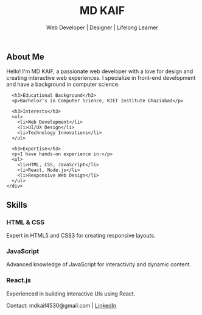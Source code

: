 <!DOCTYPE html>
<html lang="en">
<head>
  <meta charset="UTF-8">
  <meta name="viewport" content="width=device-width, initial-scale=1.0">
  <meta http-equiv="X-UA-Compatible" content="ie=edge">
  <title>Your Name - Portfolio</title>
  <link href="https://fonts.googleapis.com/css2?family=Poppins:wght@300;400;600&display=swap" rel="stylesheet">
  <link rel="stylesheet" href="port.css">
</head>
<body>
  <!-- Header Section -->
  <header>
    <div class="container">
      <h1>MD KAIF</h1>
      <p>Web Developer | Designer | Lifelong Learner</p>
    </div>
  </header>

  <!-- About Section -->
  <section class="about" id="about">
    <div class="container">
      <h2>About Me</h2>
      <p>Hello! I'm MD KAIF, a passionate web developer with a love for design and creating interactive web experiences. I specialize in front-end development and have a background in computer science.</p>

      <h3>Educational Background</h3>
      <p>Bachelor's in Computer Science, KIET Institute Ghaziabad</p>

      <h3>Interests</h3>
      <ul>
        <li>Web Development</li>
        <li>UI/UX Design</li>
        <li>Technology Innovations</li>
      </ul>

      <h3>Expertise</h3>
      <p>I have hands-on experience in:</p>
      <ul>
        <li>HTML, CSS, JavaScript</li>
        <li>React, Node.js</li>
        <li>Responsive Web Design</li>
      </ul>
    </div>
  </section>

  <!-- Skills Section -->
  <section class="skills" id="skills">
    <div class="container">
      <h2>Skills</h2>
      <div class="skill-card">
        <h3>HTML & CSS</h3>
        <p>Expert in HTML5 and CSS3 for creating responsive layouts.</p>
      </div>
      <div class="skill-card">
        <h3>JavaScript</h3>
        <p>Advanced knowledge of JavaScript for interactivity and dynamic content.</p>
      </div>
      <div class="skill-card">
        <h3>React.js</h3>
        <p>Experienced in building interactive UIs using React.</p>
      </div>
    </div>
  </section>

  <!-- Footer Section -->
  <footer>
    <div class="container">
      <p>Contact: mdkaif4530@gmail.com | <a href="https://www.linkedin.com/in/md-kaif-66950427a/" target="_blank">LinkedIn</a></p>
    </div>
  </footer>
</body>
</html>
